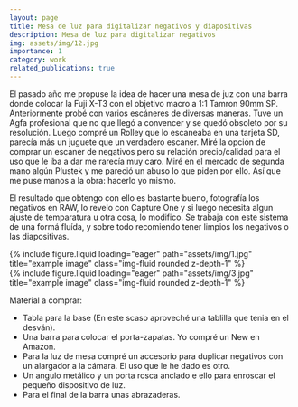 ```yaml
---
layout: page
title: Mesa de luz para digitalizar negativos y diapositivas
description: Mesa de luz para digitalizar negativos
img: assets/img/12.jpg
importance: 1
category: work
related_publications: true
---
```


El pasado año me propuse la idea de hacer una mesa de juz con una barra donde colocar la Fuji X-T3 con el objetivo macro a 1:1 Tamron 90mm SP. Anteriormente probé con varios escáneres de diversas maneras. Tuve un Agfa profesional que no que llegó a convencer y se quedó obsoleto por su resolución. Luego compré un Rolley que lo escaneaba en una tarjeta SD, parecía más un juguete que un verdadero escaner. Miré la opción de comprar un escaner de negativos pero su relación precio/calidad para el uso que le iba a dar me rarecía muy caro. Miré en el mercado de segunda mano algún Plustek y me pareció un abuso lo que piden por ello. Así que me puse manos a la obra: hacerlo yo mismo.

El resultado que obtengo con ello es bastante bueno, fotografía los negativos en RAW, lo revelo con Capture One y si luego necesita algun ajuste de temparatura u otra cosa, lo modifico. Se trabaja con este sistema de una formá fluída, y sobre todo recomiendo tener limpios los negativos o las diapositivas.


<div class="row">
    <div class="col-sm mt-3 mt-md-0">
        {% include figure.liquid loading="eager" path="assets/img/1.jpg" title="example image" class="img-fluid rounded z-depth-1" %}
    </div>
    <div class="col-sm mt-3 mt-md-0">
        {% include figure.liquid loading="eager" path="assets/img/3.jpg" title="example image" class="img-fluid rounded z-depth-1" %}
    </div>
</div>

Material a comprar:

- Tabla para la base (En este scaso aproveché una tablilla que tenia en el desván).
- Una barra para colocar el porta-zapatas. Yo compré un New en Amazon.
- Para la luz de mesa compré un accesorio para duplicar negativos con un alargador a la cámara. El uso que le he dado es otro.
- Un angulo metálico y un porta rosca anclado e ello para enroscar el pequeño dispositivo de luz.
- Para el final de la barra unas abrazaderas.

